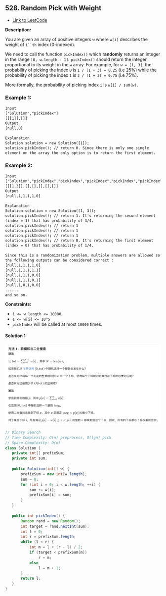 ## 528. Random Pick with Weight

- [Link to LeetCode](https://leetcode.com/problems/random-pick-with-weight/)

**Description:**



You are given an array of positive integers `w` where `w[i]` describes the weight of `i``th` index (0-indexed).

We need to call the function `pickIndex()` which **randomly** returns an integer in the range `[0, w.length - 1]`. `pickIndex()` should return the integer proportional to its weight in the `w` array. For example, for `w = [1, 3]`, the probability of picking the index `0` is `1 / (1 + 3) = 0.25` (i.e 25%) while the probability of picking the index `1` is `3 / (1 + 3) = 0.75` (i.e 75%).

More formally, the probability of picking index `i` is `w[i] / sum(w)`.



<!-- tabs:start -->

### **Example 1:**

```
Input
["Solution","pickIndex"]
[[[1]],[]]
Output
[null,0]

Explanation
Solution solution = new Solution([1]);
solution.pickIndex(); // return 0. Since there is only one single element on the array the only option is to return the first element.
```

### **Example 2:**

```
Input
["Solution","pickIndex","pickIndex","pickIndex","pickIndex","pickIndex"]
[[[1,3]],[],[],[],[],[]]
Output
[null,1,1,1,1,0]

Explanation
Solution solution = new Solution([1, 3]);
solution.pickIndex(); // return 1. It's returning the second element (index = 1) that has probability of 3/4.
solution.pickIndex(); // return 1
solution.pickIndex(); // return 1
solution.pickIndex(); // return 1
solution.pickIndex(); // return 0. It's returning the first element (index = 0) that has probability of 1/4.

Since this is a randomization problem, multiple answers are allowed so the following outputs can be considered correct :
[null,1,1,1,1,0]
[null,1,1,1,1,1]
[null,1,1,1,0,0]
[null,1,1,1,0,1]
[null,1,0,1,0,0]
......
and so on.
```

<!-- tabs:end -->



**Constraints:**

- `1 <= w.length <= 10000`
- `1 <= w[i] <= 10^5`
- `pickIndex` will be called at most `10000` times.





<!-- tabs:start -->

#### **Solution 1**



![prefix-sum-binary-search](./img/prefix-sum-binary-search.png)

```java
// Binary Search
// Time Complexity: O(n) preprocess, O(lgn) pick
// Space Complexity: O(n)
class Solution {
   private int[] prefixSum;
   private int sum;
  
   public Solution(int[] w) {
       prefixSum = new int[w.length];
       sum = 0;
       for (int i = 0; i < w.length; ++i) {
           sum += w[i];
           prefixSum[i] = sum;
       }
   }
  
   public int pickIndex() {
       Random rand = new Random();
       int target = rand.nextInt(sum);
       int l = 0;
       int r = prefixSum.length;
       while (l < r) {
           int m = l + (r - l) / 2;
           if (target < prefixSum[m])
               r = m;
           else
               l = m + 1;
       }
       return l;
   }
}
```







<!-- tabs:end -->



